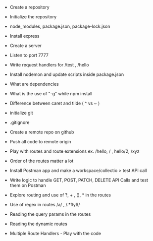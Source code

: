 - Create a repository

- Initialize the repository

- node_modules, package.json, package-lock.json

- Install express

- Create a server

- Listen to port 7777

- Write request handlers for /test , /hello

- Install nodemon and update scripts inside package.json

- What are dependencies

- What is the use of "-g" while npm install

- Difference between caret and tilde ( ^ vs ~ )

- initialize git

- .gitignore

- Create a remote repo on github

- Push all code to remote origin

- Play with routes and route extensions ex. /hello, / , hello/2, /xyz

- Order of the routes matter a lot

- Install Postman app and make a workspace/collectio > test API call

- Write logic to handle GET, POST, PATCH, DELETE API Calls and test them on Postman

- Explore routing and use of ?, + , (), * in the routes

- Use of regex in routes /a/ , /.*fly$/

- Reading the query params in the routes

- Reading the dynamic routes

- Multiple Route Handlers - Play with the code